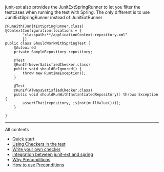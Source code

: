 junit-ext also provides the JunitExtSpringRunner to let you filter the testcases when running the test with Spring. The only different is to use JunitExtSpringRunner instead of JunitExtRunner

```
@RunWith(JunitExtSpringRunner.class)
@ContextConfiguration(locations = {
        "classpath:**/applicationContext-repository.xml"
        })
public class ShouldWorkWithSpringTest {
    @Autowired
    private SampleRepository repository;

    @Test
    @RunIf(NeverSatisfiedChecker.class)
    public void shouldBeIgnored() {
        throw new RuntimeException();
    }

    @Test
    @RunIf(AlwaysSatisfiedChecker.class)
    public void shouldRunWithInstantiatedRepository() throws Exception {
        assertThat(repository, is(not(nullValue())));
    }

}
```


---

All contents

  * [Quick start](QuickStart.md)
  * [Using Checkers in the test](UsingCheckers.md)
  * [Write your own checker](WriteYourOwnChecker.md)
  * [integration between junit-ext and spring](TestWithSpring.md)
  * [Why Preconditions](Preconditions.md)
  * [How to use Preconditions](HowToUsePrecondtion.md)